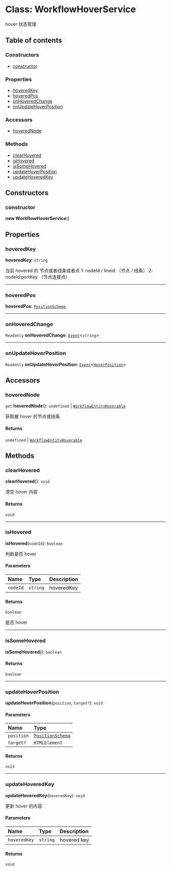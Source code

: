 # Class: WorkflowHoverService

hover 状态管理

## Table of contents

### Constructors

* [constructor](/auto-docs/free-layout-editor/classes/WorkflowHoverService.md#constructor)

### Properties

* [hoveredKey](/auto-docs/free-layout-editor/classes/WorkflowHoverService.md#hoveredkey)
* [hoveredPos](/auto-docs/free-layout-editor/classes/WorkflowHoverService.md#hoveredpos)
* [onHoveredChange](/auto-docs/free-layout-editor/classes/WorkflowHoverService.md#onhoveredchange)
* [onUpdateHoverPosition](/auto-docs/free-layout-editor/classes/WorkflowHoverService.md#onupdatehoverposition)

### Accessors

* [hoveredNode](/auto-docs/free-layout-editor/classes/WorkflowHoverService.md#hoverednode)

### Methods

* [clearHovered](/auto-docs/free-layout-editor/classes/WorkflowHoverService.md#clearhovered)
* [isHovered](/auto-docs/free-layout-editor/classes/WorkflowHoverService.md#ishovered)
* [isSomeHovered](/auto-docs/free-layout-editor/classes/WorkflowHoverService.md#issomehovered)
* [updateHoverPosition](/auto-docs/free-layout-editor/classes/WorkflowHoverService.md#updatehoverposition)
* [updateHoveredKey](/auto-docs/free-layout-editor/classes/WorkflowHoverService.md#updatehoveredkey)

## Constructors

### constructor

**new WorkflowHoverService**()

## Properties

### hoveredKey

**hoveredKey**: `string`

当前 hovered 的 节点或者线条或者点
1: nodeId / lineId  （节点 / 线条）
2: nodeId:portKey  （节点连接点）

***

### hoveredPos

**hoveredPos**: [`PositionSchema`](/auto-docs/free-layout-editor/interfaces/PositionSchema.md)

***

### onHoveredChange

`Readonly` **onHoveredChange**: [`Event`](/auto-docs/free-layout-editor/interfaces/Event-1.md)<`string`>

***

### onUpdateHoverPosition

`Readonly` **onUpdateHoverPosition**: [`Event`](/auto-docs/free-layout-editor/interfaces/Event-1.md)<[`HoverPosition`](/auto-docs/free-layout-editor/interfaces/HoverPosition.md)>

## Accessors

### hoveredNode

`get` **hoveredNode**(): `undefined` | [`WorkflowEntityHoverable`](/auto-docs/free-layout-editor/types/WorkflowEntityHoverable.md)

获取被 hover 的节点或线条

#### Returns

`undefined` | [`WorkflowEntityHoverable`](/auto-docs/free-layout-editor/types/WorkflowEntityHoverable.md)

## Methods

### clearHovered

**clearHovered**(): `void`

清空 hover 内容

#### Returns

`void`

***

### isHovered

**isHovered**(`nodeId`): `boolean`

判断是否 hover

#### Parameters

| Name | Type | Description |
| :------ | :------ | :------ |
| `nodeId` | `string` | hoveredKey |

#### Returns

`boolean`

是否 hover

***

### isSomeHovered

**isSomeHovered**(): `boolean`

#### Returns

`boolean`

***

### updateHoverPosition

**updateHoverPosition**(`position`, `target?`): `void`

#### Parameters

| Name | Type |
| :------ | :------ |
| `position` | [`PositionSchema`](/auto-docs/free-layout-editor/interfaces/PositionSchema.md) |
| `target?` | `HTMLElement` |

#### Returns

`void`

***

### updateHoveredKey

**updateHoveredKey**(`hoveredKey`): `void`

更新 hover 的内容

#### Parameters

| Name | Type | Description |
| :------ | :------ | :------ |
| `hoveredKey` | `string` | hovered key |

#### Returns

`void`
